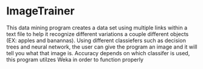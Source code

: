 # ImageTrainer
This data mining program creates a data set using multiple links within a text file to help it recognize different variations a couple different objects (EX: apples and banannas). Using different classiefers such as decision trees and neural network, the user can give the program an image and it will tell you what that image is. Accuracy depends on which classifer is used, this program utilzes Weka in order to function properly
